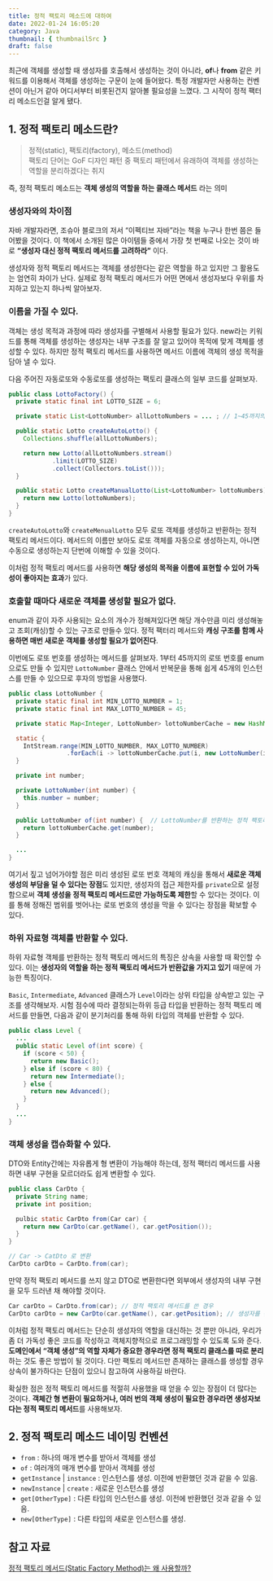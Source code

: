 ```yaml
---
title: 정적 팩토리 메소드에 대하여
date: 2022-01-24 16:05:20
category: Java
thumbnail: { thumbnailSrc }
draft: false
---
```


최근에 객체를 생성할 때 생성자를 호출해서 생성하는 것이 아니라, **of**나 **from** 같은 키워드를 이용해서 객체를 생성하는 구문이 눈에 들어왔다.
특정 개발자만 사용하는 컨벤션이 아닌거 같아 어디서부터 비롯된건지 알아볼 필요성을 느꼈다. 그 시작이 정적 팩터리 메소드인걸 알게 됐다.

## 1. 정적 팩토리 메소드란?

> 정적(static), 팩토리(factory), 메소드(method)  
> 팩토리 단어는 GoF 디자인 패턴 중 팩토리 패턴에서 유래하여 객체를 생성하는 역할을 분리하겠다는 취지

즉, 정적 팩토리 메소드는 **객체 생성의 역할을 하는 클래스 메서드** 라는 의미

### 생성자와의 차이점

자바 개발자라면, 조슈아 블로크의 저서 “이펙티브 자바”라는 책을 누구나 한번 쯤은 들어봤을 것이다. 이 책에서 소개된 많은 아이템들 중에서 가장 첫 번째로 나오는 것이 바로 **“생성자 대신 정적 팩토리 메서드를 고려하라”** 이다.

생성자와 정적 팩토리 메서드는 객체를 생성한다는 같은 역할을 하고 있지만 그 활용도는 엄연히 차이가 난다. 실제로 정적 팩토리 메서드가 어떤 면에서 생성자보다 우위를 차지하고 있는지 하나씩 알아보자.


### 이름을 가질 수 있다.

객체는 생성 목적과 과정에 따라 생성자를 구별해서 사용할 필요가 있다. new라는 키워드를 통해 객체를 생성하는 생성자는 내부 구조를 잘 알고 있어야 목적에 맞게 객체를 생성할 수 있다. 하지만 정적 팩토리 메서드를 사용하면 메서드 이름에 객체의 생성 목적을 담아 낼 수 있다.

다음 주어진 자동로또와 수동로또를 생성하는 팩토리 클래스의 일부 코드를 살펴보자.

```java
public class LottoFactory() {
  private static final int LOTTO_SIZE = 6;

  private static List<LottoNumber> allLottoNumbers = ... ; // 1~45까지의 로또 넘버

  public static Lotto createAutoLotto() {
    Collections.shuffle(allLottoNumbers);

    return new Lotto(allLottoNumbers.stream()
            .limit(LOTTO_SIZE)
            .collect(Collectors.toList()));
  }

  public static Lotto createManualLotto(List<LottoNumber> lottoNumbers) {
    return new Lotto(lottoNumbers);
  }
}
```

`createAutoLotto`와 `createMenualLotto` 모두 로또 객체를 생성하고 반환하는 정적 팩토리 메서드이다. 메서드의 이름만 보아도 로또 객체를 자동으로 생성하는지, 아니면 수동으로 생성하는지 단번에 이해할 수 있을 것이다.

이처럼 정적 팩토리 메서드를 사용하면 **해당 생성의 목적을 이름에 표현할 수 있어 가독성이 좋아지는 효과**가 있다.

### 호출할 때마다 새로운 객체를 생성할 필요가 없다.

enum과 같이 자주 사용되는 요소의 개수가 정해져있다면 해당 개수만큼 미리 생성해놓고 조회(캐싱)할 수 있는 구조로 만들수 있다. 정적 팩터리 메서드와 **캐싱 구조를 함께 사용하면 매번 새로운 객체를 생성할 필요가 없어진다**.

이번에도 로또 번호를 생성하는 메서드를 살펴보자. 1부터 45까지의 로또 번호를 enum으로도 만들 수 있지만 `LottoNumber` 클래스 안에서 반복문을 통해 쉽게 45개의 인스턴스를 만들 수 있으므로 후자의 방법을 사용했다.

```java
public class LottoNumber {
  private static final int MIN_LOTTO_NUMBER = 1;
  private static final int MAX_LOTTO_NUMBER = 45;

  private static Map<Integer, LottoNumber> lottoNumberCache = new HashMap<>();

  static {
    IntStream.range(MIN_LOTTO_NUMBER, MAX_LOTTO_NUMBER)
                .forEach(i -> lottoNumberCache.put(i, new LottoNumber(i)));
  }

  private int number;

  private LottoNumber(int number) {
    this.number = number;
  }

  public LottoNumber of(int number) {  // LottoNumber를 반환하는 정적 팩토리 메서드
    return lottoNumberCache.get(number);
  }

  ...
}
```

여기서 짚고 넘어가야할 점은 미리 생성된 로또 번호 객체의 캐싱을 통해서 **새로운 객체 생성의 부담을 덜 수 있다는 장점**도 있지만, 생성자의 접근 제한자를 `private`으로 설정함으로써 **객체 생성을 정적 팩토리 메서드로만 가능하도록 제한**할 수 있다는 것이다. 이를 통해 정해진 범위를 벗어나는 로또 번호의 생성을 막을 수 있다는 장점을 확보할 수 있다.

### 하위 자료형 객체를 반환할 수 있다.

하위 자료형 객체를 반환하는 정적 팩토리 메서드의 특징은 상속을 사용할 때 확인할 수 있다. 이는 **생성자의 역할을 하는 정적 팩토리 메서드가 반환값을 가지고 있기** 때문에 가능한 특징이다.

`Basic`, `Intermediate`, `Advanced` 클래스가 `Level`이라는 상위 타입을 상속받고 있는 구조를 생각해보자. 
시험 점수에 따라 결정되는하위 등급 타입을 반환하는 정적 팩토리 메서드를 만들면, 다음과 같이 분기처리를 통해 하위 타입의 객체를 반환할 수 있다.

```java
public class Level {
  ...
  public static Level of(int score) {
    if (score < 50) {
      return new Basic();
    } else if (score < 80) {
      return new Intermediate();
    } else {
      return new Advanced();
    }
  }
  ...
}
```

### 객체 생성을 캡슈화할 수 있다.

DTO와 Entity간에는 자유롭게 형 변환이 가능해야 하는데, 정적 팩터리 메서드를 사용하면 내부 구현을 모르더라도 쉽게 변환할 수 있다.

```java
public class CarDto {
  private String name;
  private int position;

  pulbic static CarDto from(Car car) {
    return new CarDto(car.getName(), car.getPosition());
  }
}

// Car -> CatDto 로 변환
CarDto carDto = CarDto.from(car);
```

만약 정적 팩토리 메서드를 쓰지 않고 DTO로 변환한다면 외부에서 생성자의 내부 구현을 모두 드러낸 채 해야할 것이다.

```java
Car carDto = CarDto.from(car); // 정적 팩토리 메서드를 쓴 경우
CarDto carDto = new CarDto(car.getName(), car.getPosition); // 생성자를 쓴 경우
```

이처럼 정적 팩토리 메서드는 단순히 생성자의 역할을 대신하는 것 뿐만 아니라, 우리가 좀 더 가독성 좋은 코드를 작성하고 객체지향적으로 프로그래밍할 수 있도록 도와 준다. 
**도메인에서 “객체 생성”의 역할 자체가 중요한 경우라면 정적 팩토리 클래스를 따로 분리**하는 것도 좋은 방법이 될 것이다. 다만 팩토리 메서드만 존재하는 클래스를 생성할 경우 상속이 불가하다는 단점이 있으니 참고하여 사용하길 바란다.

확실한 점은 정적 팩토리 메서드를 적절히 사용했을 때 얻을 수 있는 장점이 더 많다는 것이다. **객체간 형 변환이 필요하거나, 여러 번의 객체 생성이 필요한 경우라면 생성자보다는 정적 팩토리 메서드**를 사용해보자.

## 2. 정적 팩토리 메소드 네이밍 컨벤션

- `from` : 하나의 매개 변수를 받아서 객체를 생성
- `of` : 여러개의 매개 변수를 받아서 객체를 생성
- `getInstance` | `instance` : 인스턴스를 생성. 이전에 반환했던 것과 같을 수 있음.
- `newInstance` | `create` : 새로운 인스턴스를 생성
- `get[OtherType]` : 다른 타입의 인스턴스를 생성. 이전에 반환했던 것과 같을 수 있음.
- `new[OtherType]` : 다른 타입의 새로운 인스턴스를 생성.

## 참고 자료

[정적 팩토리 메서드(Static Factory Method)는 왜 사용할까?](https://tecoble.techcourse.co.kr/post/2020-05-26-static-factory-method/)